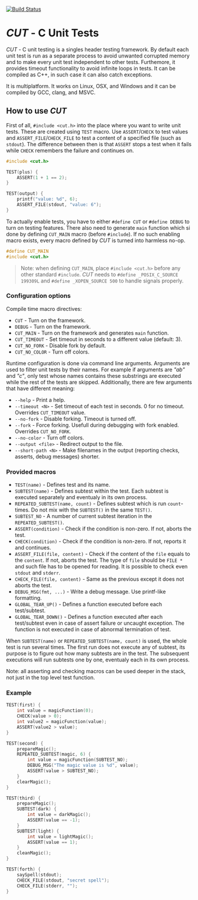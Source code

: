 [![Build Status](https://travis-ci.org/spito/testing.svg?branch=master)](https://travis-ci.org/spito/testing)

# _CUT_ - C Unit Tests

_CUT_ - C unit testing is a singles header testing framework. By default each unit test is run as a separate process to avoid unwanted corrupted memory and to make every unit test independent to other tests. Furthemore, it provides timeout functionality to avoid infinite loops in tests. It can be compiled as C++, in such case it can also catch exceptions.

It is multiplatform. It works on Linux, OSX, and Windows and it can be compiled by GCC, clang, and MSVC.

## How to use _CUT_

First of all, `#include <cut.h>` into the place where you want to write unit tests. These are created using `TEST` macro. Use `ASSERT`/`CHECK` to test values and `ASSERT_FILE`/`CHECK_FILE` to test a content of a specified file (such as `stdout`). The difference between then is that `ASSERT` stops a test when it fails while `CHECK` remembers the failure and continues on.

```c
#include <cut.h>

TEST(plus) {
    ASSERT(1 + 1 == 2);
}

TEST(output) {
    printf("value: %d", 6);
    ASSERT_FILE(stdout, "value: 6");
}
```

To actually enable tests, you have to either `#define CUT` or `#define DEBUG` to turn on testing features. There also need to generate `main` function which si done by defining `CUT_MAIN` macro (before `#include`). If no such enabling macro exists, every macro defined by _CUT_ is turned into harmless no-op.

```c
#define CUT_MAIN
#include <cut.h>
```

> Note: when defining `CUT_MAIN`, place `#include <cut.h>` before any other standard `#include`. _CUT_ needs to `#define _POSIX_C_SOURCE 199309L` and `#define _XOPEN_SOURCE 500` to handle signals properly.


### Configuration options

Compile time macro directives:

 *  `CUT` - Turn on the framework.
 *  `DEBUG` - Turn on the framework.
 *  `CUT_MAIN` - Turn on the framework and generates `main` function.
 *  `CUT_TIMEOUT` - Set timeout in seconds to a different value (default: 3).
 *  `CUT_NO_FORK` - Disable fork by default.
 *  `CUT_NO_COLOR` - Turn off colors.

Runtime configuration is done via command line arguments. Arguments are used to filter unit tests by their names. For example if arguments are _"ab"_ and _"c"_, only test whose names contains these substrings are executed while the rest of the tests are skipped. Additionally, there are few arguments that have different meaning:

 * `--help` - Print a help.
 * `--timeout <N>` - Set timeout of each test in seconds. 0 for no timeout. Overrides `CUT_TIMEOUT` value.
 * `--no-fork` - Disable forking. Timeout is turned off.
 * `--fork` - Force forking. Usefull during debugging with fork enabled. Overrides `CUT_NO_FORK`.
 * `--no-color` - Turn off colors.
 * `--output <file>` - Redirect output to the file.
 * `--short-path <N>` - Make filenames in the output (reporting checks, asserts, debug messages) shorter.

### Provided macros

 * `TEST(name)` - Defines test and its name.
 * `SUBTEST(name)` - Defines subtest within the test. Each subtest is executed separately and eventualy in its own process.
 * `REPEATED_SUBTEST(name, count)` - Defines subtest which is run `count`-times. Do not mix with the `SUBTEST()` in the same `TEST()`.
 * `SUBTEST_NO` - A number of current subtest iteration in the `REPEATED_SUBTEST()`.
 * `ASSERT(condition)` - Check if the condition is non-zero. If not, aborts the test.
 * `CHECK(condition)` - Check if the condition is non-zero. If not, reports it and continues.
 * `ASSERT_FILE(file, content)` - Check if the content of the `file` equals to the `content`. If not, aborts the test. The type of `file` should be `FILE *` and such file has to be opened for reading. It is possible to check even `stdout` and `stderr`. 
 * `CHECK_FILE(file, content)` - Same as the previous except it does not aborts the test.
 * `DEBUG_MSG(fmt, ...)` - Write a debug message. Use printf-like formatting.
 * `GLOBAL_TEAR_UP()` - Defines a function executed before each test/subtest.
 * `GLOBAL_TEAR_DOWN()` - Defines a function executed after each test/subtest even in case of assert failure or uncaught exception. The function is not executed in case of abnormal termination of test.

When `SUBTEST(name)` or `REPEATED_SUBTEST(name, count)` is used, the whole test is run several times. The first run does not execute any of subtest, its purpose is to figure out how many subtests are in the test. The subsequent executions will run subtests one by one, eventualy each in its own process.

Note: all asserting and checking macros can be used deeper in the stack, not just in the top level test function.

 ### Example

```c
TEST(first) {
    int value = magicFunction(0);
    CHECK(value > 0);
    int value2 = magicFunction(value);
    ASSERT(value2 > value);
}

TEST(second) {
    prepareMagic();
    REPEATED_SUBTEST(magic, 6) {
        int value = magicFunction(SUBTEST_NO);
        DEBUG_MSG("The magic value is %d", value);
        ASSERT(value > SUBTEST_NO);
    }
    clearMagic();
}

TEST(third) {
    prepareMagic();
    SUBTEST(dark) {
        int value = darkMagic();
        ASSERT(value == -1);
    }
    SUBTEST(light) {
        int value = lightMagic();
        ASSERT(value == 1);
    }
    cleanMagic();
}

TEST(forth) {
    saySpell(stdout);
    CHECK_FILE(stdout, "secret spell");
    CHECK_FILE(stderr, "");
}
```
